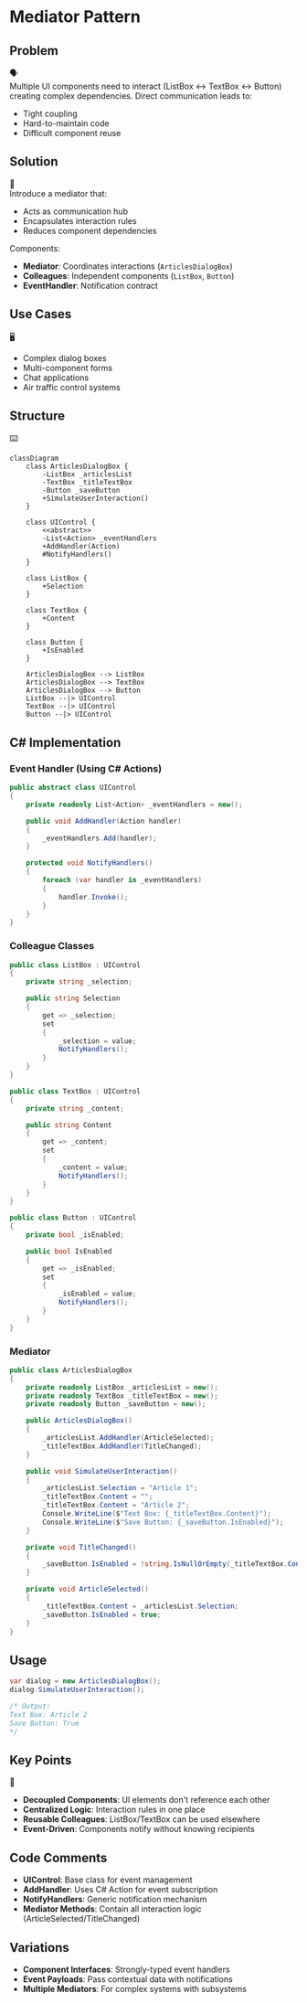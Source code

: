 # Mediator Pattern

## Problem

🗣️  
Multiple UI components need to interact (ListBox ↔ TextBox ↔ Button) creating complex dependencies. Direct communication leads to:

- Tight coupling
- Hard-to-maintain code
- Difficult component reuse

## Solution

📱  
Introduce a mediator that:

- Acts as communication hub
- Encapsulates interaction rules
- Reduces component dependencies

Components:

- **Mediator**: Coordinates interactions (`ArticlesDialogBox`)
- **Colleagues**: Independent components (`ListBox`, `Button`)
- **EventHandler**: Notification contract

## Use Cases

🖥️

- Complex dialog boxes
- Multi-component forms
- Chat applications
- Air traffic control systems

## Structure

⌨️

```mermaid
classDiagram
    class ArticlesDialogBox {
        -ListBox _articlesList
        -TextBox _titleTextBox
        -Button _saveButton
        +SimulateUserInteraction()
    }

    class UIControl {
        <<abstract>>
        -List<Action> _eventHandlers
        +AddHandler(Action)
        #NotifyHandlers()
    }

    class ListBox {
        +Selection
    }

    class TextBox {
        +Content
    }

    class Button {
        +IsEnabled
    }

    ArticlesDialogBox --> ListBox
    ArticlesDialogBox --> TextBox
    ArticlesDialogBox --> Button
    ListBox --|> UIControl
    TextBox --|> UIControl
    Button --|> UIControl
```

## C# Implementation

### Event Handler (Using C# Actions)

```csharp
public abstract class UIControl
{
    private readonly List<Action> _eventHandlers = new();

    public void AddHandler(Action handler)
    {
        _eventHandlers.Add(handler);
    }

    protected void NotifyHandlers()
    {
        foreach (var handler in _eventHandlers)
        {
            handler.Invoke();
        }
    }
}
```

### Colleague Classes

```csharp
public class ListBox : UIControl
{
    private string _selection;

    public string Selection
    {
        get => _selection;
        set
        {
            _selection = value;
            NotifyHandlers();
        }
    }
}

public class TextBox : UIControl
{
    private string _content;

    public string Content
    {
        get => _content;
        set
        {
            _content = value;
            NotifyHandlers();
        }
    }
}

public class Button : UIControl
{
    private bool _isEnabled;

    public bool IsEnabled
    {
        get => _isEnabled;
        set
        {
            _isEnabled = value;
            NotifyHandlers();
        }
    }
}
```

### Mediator

```csharp
public class ArticlesDialogBox
{
    private readonly ListBox _articlesList = new();
    private readonly TextBox _titleTextBox = new();
    private readonly Button _saveButton = new();

    public ArticlesDialogBox()
    {
        _articlesList.AddHandler(ArticleSelected);
        _titleTextBox.AddHandler(TitleChanged);
    }

    public void SimulateUserInteraction()
    {
        _articlesList.Selection = "Article 1";
        _titleTextBox.Content = "";
        _titleTextBox.Content = "Article 2";
        Console.WriteLine($"Text Box: {_titleTextBox.Content}");
        Console.WriteLine($"Save Button: {_saveButton.IsEnabled}");
    }

    private void TitleChanged()
    {
        _saveButton.IsEnabled = !string.IsNullOrEmpty(_titleTextBox.Content);
    }

    private void ArticleSelected()
    {
        _titleTextBox.Content = _articlesList.Selection;
        _saveButton.IsEnabled = true;
    }
}
```

## Usage

```csharp
var dialog = new ArticlesDialogBox();
dialog.SimulateUserInteraction();

/* Output:
Text Box: Article 2
Save Button: True
*/
```

## Key Points

🔑

- **Decoupled Components**: UI elements don't reference each other
- **Centralized Logic**: Interaction rules in one place
- **Reusable Colleagues**: ListBox/TextBox can be used elsewhere
- **Event-Driven**: Components notify without knowing recipients

## Code Comments

- **UIControl**: Base class for event management
- **AddHandler**: Uses C# Action for event subscription
- **NotifyHandlers**: Generic notification mechanism
- **Mediator Methods**: Contain all interaction logic (ArticleSelected/TitleChanged)

## Variations

- **Component Interfaces**: Strongly-typed event handlers
- **Event Payloads**: Pass contextual data with notifications
- **Multiple Mediators**: For complex systems with subsystems
